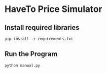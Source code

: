 # HaveTo Price Simulator

## Install required libraries
`pip install -r requirements.txt`

## Run the Program
`python manual.py`